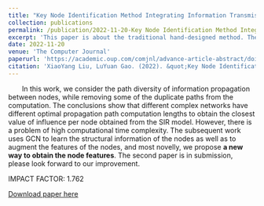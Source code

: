 ```yaml
---
title: "Key Node Identification Method Integrating Information Transmission Probability and Path Diversity in Complex Network"
collection: publications
permalink: /publication/2022-11-20-Key Node Identification Method Integrating Information Transmission Probability and Path Diversity in Complex Network
excerpt: 'This paper is about the traditional hand-designed method. The RGCN is left for future work.'
date: 2022-11-20
venue: 'The Computer Journal'
paperurl: 'https://academic.oup.com/comjnl/advance-article-abstract/doi/10.1093/comjnl/bxac162/6832434?redirectedFrom=fulltext'
citation: 'XiaoYang Liu, LuYuan Gao. (2022). &quot;Key Node Identification Method Integrating Information Transmission Probability and Path Diversity in Complex Network&quot; <i>The Computer Journal</i>.'
---
```


&emsp;&emsp;In this work, we consider the path diversity of information propagation between nodes, while removing some of the duplicate paths from the computation. The conclusions show that different complex networks have different optimal propagation path computation lengths to obtain the closest value of influence per node obtained from the SIR model. However, there is a problem of high computational time complexity. The subsequent work uses GCN to learn the structural information of the nodes as well as to augment the features of the nodes, and most novelly, we propose **a new way to obtain the node features**. The second paper is in submission, please look forward to our improvement.

IMPACT FACTOR: $1.762$

[Download paper here](https://github.com/LuYuanGao1017/LuYuanGao1017.github.io/blob/master/files/TheComputerJournal20221120.pdf)